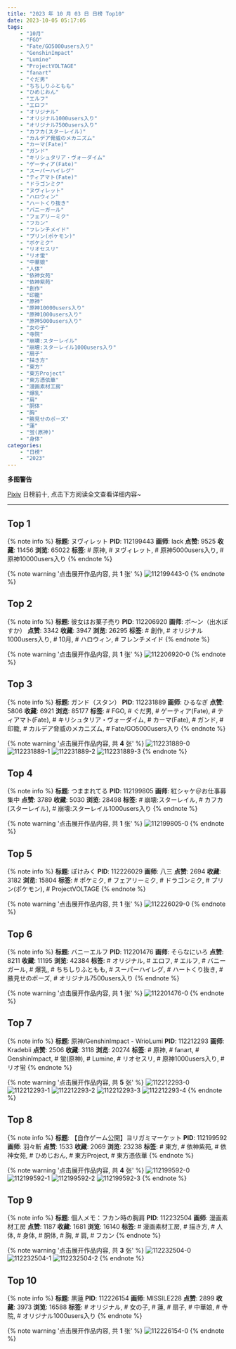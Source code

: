 ```yaml
---
title: "2023 年 10 月 03 日 日榜 Top10"
date: 2023-10-05 05:17:05
tags:
    - "10月"
    - "FGO"
    - "Fate/GO5000users入り"
    - "GenshinImpact"
    - "Lumine"
    - "ProjectVOLTAGE"
    - "fanart"
    - "ぐだ男"
    - "ちちしりふともも"
    - "ひめじおん"
    - "エルフ"
    - "エロフ"
    - "オリジナル"
    - "オリジナル1000users入り"
    - "オリジナル7500users入り"
    - "カフカ(スターレイル)"
    - "カルデア脅威のメカニズム"
    - "カーマ(Fate)"
    - "ガンド"
    - "キリシュタリア・ヴォーダイム"
    - "ゲーティア(Fate)"
    - "スーパーハイレグ"
    - "ティアマト(Fate)"
    - "ドラゴンミク"
    - "ヌヴィレット"
    - "ハロウィン"
    - "ハートくり抜き"
    - "バニーガール"
    - "フェアリーミク"
    - "フカン"
    - "フレンチメイド"
    - "プリン(ポケモン)"
    - "ポケミク"
    - "リオセスリ"
    - "リオ蛍"
    - "中華娘"
    - "人体"
    - "依神女苑"
    - "依神紫苑"
    - "創作"
    - "印籠"
    - "原神"
    - "原神10000users入り"
    - "原神1000users入り"
    - "原神5000users入り"
    - "女の子"
    - "寺院"
    - "崩壊:スターレイル"
    - "崩壊:スターレイル1000users入り"
    - "扇子"
    - "描き方"
    - "東方"
    - "東方Project"
    - "東方憑依華"
    - "漫画素材工房"
    - "爆乳"
    - "肩"
    - "胴体"
    - "胸"
    - "腋見せのポーズ"
    - "蓮"
    - "蛍(原神)"
    - "身体"
categories:
    - "日榜"
    - "2023"
---
```


<i class="fa fa-triangle-exclamation"></i>**多图警告**<i class="fa fa-triangle-exclamation"></i>

[Pixiv](https://www.pixiv.net/) 日榜前十, 点击下方阅读全文查看详细内容~

<!-- more -->

---

## Top 1

{% note info %}
**标题**: ヌヴィレット
**PID**: 112199443 **画师**: lack
**点赞**: 9525 **收藏**: 11456 **浏览**: 65022
**标签**: # 原神, # ヌヴィレット, # 原神5000users入り, # 原神10000users入り
{% endnote %}

{% note warning '点击展开作品内容, 共 **1** 张' %}
![112199443-0](https://i.pixiv.re/img-original/img/2023/10/02/00/00/19/112199443_p0.png)
{% endnote %}

## Top 2

{% note info %}
**标题**: 彼女はお菓子売り
**PID**: 112206920 **画师**: ポ～ン（出水ぽすか）
**点赞**: 3342 **收藏**: 3947 **浏览**: 26295
**标签**: # 創作, # オリジナル1000users入り, # 10月, # ハロウィン, # フレンチメイド
{% endnote %}

{% note warning '点击展开作品内容, 共 **1** 张' %}
![112206920-0](https://i.pixiv.re/img-original/img/2023/10/02/07/30/01/112206920_p0.jpg)
{% endnote %}

## Top 3

{% note info %}
**标题**: ガンド（スタン）
**PID**: 112231889 **画师**: ひるなぎ
**点赞**: 5806 **收藏**: 6921 **浏览**: 85177
**标签**: # FGO, # ぐだ男, # ゲーティア(Fate), # ティアマト(Fate), # キリシュタリア・ヴォーダイム, # カーマ(Fate), # ガンド, # 印籠, # カルデア脅威のメカニズム, # Fate/GO5000users入り
{% endnote %}

{% note warning '点击展开作品内容, 共 **4** 张' %}
![112231889-0](https://i.pixiv.re/img-original/img/2023/10/03/06/00/03/112231889_p0.jpg)
![112231889-1](https://i.pixiv.re/img-original/img/2023/10/03/06/00/03/112231889_p1.jpg)
![112231889-2](https://i.pixiv.re/img-original/img/2023/10/03/06/00/03/112231889_p2.jpg)
![112231889-3](https://i.pixiv.re/img-original/img/2023/10/03/06/00/03/112231889_p3.jpg)
{% endnote %}

## Top 4

{% note info %}
**标题**: つままれてる
**PID**: 112199805 **画师**: 紅シャケ＠お仕事募集中
**点赞**: 3789 **收藏**: 5030 **浏览**: 28498
**标签**: # 崩壊:スターレイル, # カフカ(スターレイル), # 崩壊:スターレイル1000users入り
{% endnote %}

{% note warning '点击展开作品内容, 共 **1** 张' %}
![112199805-0](https://i.pixiv.re/img-original/img/2023/10/02/00/03/56/112199805_p0.jpg)
{% endnote %}

## Top 5

{% note info %}
**标题**: ぽけみく
**PID**: 112226029 **画师**: 八三
**点赞**: 2694 **收藏**: 3182 **浏览**: 15804
**标签**: # ポケミク, # フェアリーミク, # ドラゴンミク, # プリン(ポケモン), # ProjectVOLTAGE
{% endnote %}

{% note warning '点击展开作品内容, 共 **1** 张' %}
![112226029-0](https://i.pixiv.re/img-original/img/2023/10/03/00/00/06/112226029_p0.jpg)
{% endnote %}

## Top 6

{% note info %}
**标题**: バニーエルフ
**PID**: 112201476 **画师**: そらなにいろ
**点赞**: 8211 **收藏**: 11195 **浏览**: 42384
**标签**: # オリジナル, # エロフ, # エルフ, # バニーガール, # 爆乳, # ちちしりふともも, # スーパーハイレグ, # ハートくり抜き, # 腋見せのポーズ, # オリジナル7500users入り
{% endnote %}

{% note warning '点击展开作品内容, 共 **1** 张' %}
![112201476-0](https://i.pixiv.re/img-original/img/2023/10/02/00/58/02/112201476_p0.jpg)
{% endnote %}

## Top 7

{% note info %}
**标题**: 原神/GenshinImpact - WrioLumi
**PID**: 112212293 **画师**: Kradebii
**点赞**: 2506 **收藏**: 3118 **浏览**: 20274
**标签**: # 原神, # fanart, # GenshinImpact, # 蛍(原神), # Lumine, # リオセスリ, # 原神1000users入り, # リオ蛍
{% endnote %}

{% note warning '点击展开作品内容, 共 **5** 张' %}
![112212293-0](https://i.pixiv.re/img-original/img/2023/10/02/14/18/24/112212293_p0.png)
![112212293-1](https://i.pixiv.re/img-original/img/2023/10/02/14/18/24/112212293_p1.png)
![112212293-2](https://i.pixiv.re/img-original/img/2023/10/02/14/18/24/112212293_p2.png)
![112212293-3](https://i.pixiv.re/img-original/img/2023/10/02/14/18/24/112212293_p3.png)
![112212293-4](https://i.pixiv.re/img-original/img/2023/10/02/14/18/24/112212293_p4.png)
{% endnote %}

## Top 8

{% note info %}
**标题**: 【自作ゲーム公開】ヨリガミマーケット
**PID**: 112199592 **画师**: 羽々斬
**点赞**: 1533 **收藏**: 2069 **浏览**: 23238
**标签**: # 東方, # 依神紫苑, # 依神女苑, # ひめじおん, # 東方Project, # 東方憑依華
{% endnote %}

{% note warning '点击展开作品内容, 共 **4** 张' %}
![112199592-0](https://i.pixiv.re/img-original/img/2023/10/02/00/00/53/112199592_p0.png)
![112199592-1](https://i.pixiv.re/img-original/img/2023/10/02/00/00/53/112199592_p1.png)
![112199592-2](https://i.pixiv.re/img-original/img/2023/10/02/00/00/53/112199592_p2.png)
![112199592-3](https://i.pixiv.re/img-original/img/2023/10/02/00/00/53/112199592_p3.png)
{% endnote %}

## Top 9

{% note info %}
**标题**: 個人メモ：フカン時の胸肩
**PID**: 112232504 **画师**: 漫画素材工房
**点赞**: 1187 **收藏**: 1681 **浏览**: 16140
**标签**: # 漫画素材工房, # 描き方, # 人体, # 身体, # 胴体, # 胸, # 肩, # フカン
{% endnote %}

{% note warning '点击展开作品内容, 共 **3** 张' %}
![112232504-0](https://i.pixiv.re/img-original/img/2023/10/03/07/00/07/112232504_p0.jpg)
![112232504-1](https://i.pixiv.re/img-original/img/2023/10/03/07/00/07/112232504_p1.jpg)
![112232504-2](https://i.pixiv.re/img-original/img/2023/10/03/07/00/07/112232504_p2.jpg)
{% endnote %}

## Top 10

{% note info %}
**标题**: 黒蓮
**PID**: 112226154 **画师**: MISSILE228
**点赞**: 2899 **收藏**: 3973 **浏览**: 16588
**标签**: # オリジナル, # 女の子, # 蓮, # 扇子, # 中華娘, # 寺院, # オリジナル1000users入り
{% endnote %}

{% note warning '点击展开作品内容, 共 **1** 张' %}
![112226154-0](https://i.pixiv.re/img-original/img/2023/10/03/00/00/29/112226154_p0.jpg)
{% endnote %}
